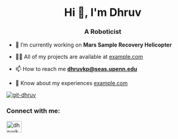 <h1 align="center">Hi 👋, I'm Dhruv</h1>
<h3 align="center">A Roboticist</h3>

- 🔭 I’m currently working on **Mars Sample Recovery Helicopter**

- 👨‍💻 All of my projects are available at [example.com](example.com)

- 📫 How to reach me **dhruvkp@seas.upenn.edu**

- 📄 Know about my experiences [example.com](example.com)
<p align="left"> <a href="https://github.com/ryo-ma/github-profile-trophy"><img src="https://github-profile-trophy.vercel.app/?username=git-dhruv&rank=-C,-?" alt="git-dhruv" /></a> </p>


<h3 align="left">Connect with me:</h3>
<p align="left">
<a href="https://linkedin.com/in/dkparikh" target="blank"><img align="center" src="https://raw.githubusercontent.com/rahuldkjain/github-profile-readme-generator/master/src/images/icons/Social/linked-in-alt.svg" alt="dhruvkp" height="30" width="40" /></a>
</p>


